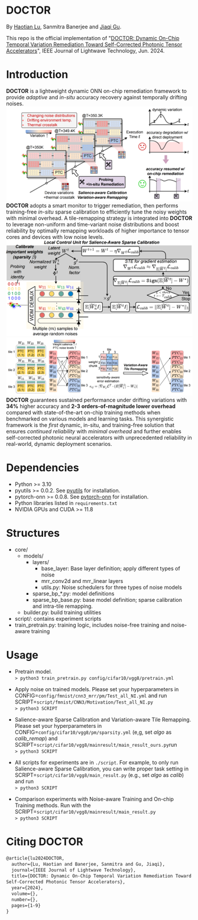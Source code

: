 # DOCTOR

By [Haotian Lu](https://github.com/TRIGGERONE), Sanmitra Banerjee and [Jiaqi Gu](https://github.com/JeremieMelo).

This repo is the official implementation of "[DOCTOR: Dynamic On-Chip Temporal Variation Remediation Toward Self-Corrected Photonic Tensor Accelerators](https://arxiv.org/abs/2403.02688)", IEEE Journal of Lightwave Technology, Jun. 2024.

# Introduction
**DOCTOR** is a lightweight dynamic ONN on-chip remediation framework to provide *adaptive* and *in-situ* accuracy recovery against temporally drifting noises.
![teaser](figures/teaser.png)
**DOCTOR** adopts a smart monitor to trigger remediation, then performs training-free *in-situ* sparse calibration to efficiently tune the noisy weights with minimal overhead.
A tile-remapping strategy is integrated into **DOCTOR** to leverage non-uniform and time-variant noise distributions and boost reliability by optimally remapping workloads of higher importance to tensor cores and devices with low noise levels.
![Salience-aware Sparse Calibration Flow](figures/SparseCaliFlow.png)
![Variation-aware Tile Remapping](figures/TileRemap.png)
**DOCTOR** guarantees sustained performance under drifting variations with **34%** higher accuracy and **2-3 orders-of-magnitude lower overhead** compared with state-of-the-art on-chip training methods when benchmarked on various models and learning tasks.
This synergistic framework is the *first* dynamic, in-situ, and training-free solution that ensures *continued reliability* with *minimal overhead* and further enables self-corrected photonic neural accelerators with unprecedented reliability in real-world, dynamic deployment scenarios.

# Dependencies
* Python >= 3.10
* pyutils >= 0.0.2. See [pyutils](https://github.com/JeremieMelo/pyutility) for installation.
* pytorch-onn >= 0.0.8. See [pytorch-onn](https://github.com/JeremieMelo/pytorch-onn) for installation.
* Python libraries listed in `requirements.txt`
* NVIDIA GPUs and CUDA >= 11.8

# Structures
* core/
    * models/
        * layers/
            * base_layer: Base layer definition; apply different types of noise
            * mrr_conv2d and mrr_linear layers
            * utils.py: Noise schedulers for three types of noise models
        * sparse_bp_\*.py: model definitions
        * sparse_bp_base.py: base model definition; sparse calibration and intra-tile remapping.
    * builder.py: build training utilities
* script/: contains experiment scripts
* train_pretrain.py: training logic, includes noise-free training and noise-aware training 

# Usage
* Pretrain model.\
`> python3 train_pretrain.py config/cifar10/vgg8/pretrain.yml`

* Apply noise on trained models. Please set your hyperparameters in CONFIG=`config/fmnist/cnn3_mrr/pm/Test_all_NI.yml` and run SCRIPT=`script/fmnist/CNN3/Motivation/Test_all_NI.py`\
`> python3 SCRIPT`

* Salience-aware Sparse Calibration and Variation-aware Tile Remapping. Please set your hyperparameters in CONFIG=`config/cifar10/vgg8/pm/sparsity.yml` (e,g, set *algo* as *calib_remap*) and SCRIPT=`script/cifar10/vgg8/mainresult/main_result_ours.py`run\
`> python3 SCRIPT`

* All scripts for experiments are in `./script`. For example, to only run Salience-aware Sparse Calibration, you can write proper task setting in SCRIPT=`script/cifar10/vgg8/main_result.py` (e.g., set *algo* as *calib*) and run\
`> python3 SCRIPT`

* Comparison experiments with Noise-aware Training and On-chip Training methods. Run with the SCRIPT=`script/cifar10/vgg8/mainresult/main_result.py`\
`> python3 SCRIPT`

# Citing DOCTOR
```
@article{lu2024DOCTOR,
  author={Lu, Haotian and Banerjee, Sanmitra and Gu, Jiaqi},
  journal={IEEE Journal of Lightwave Technology}, 
  title={DOCTOR: Dynamic On-Chip Temporal Variation Remediation Toward Self-Corrected Photonic Tensor Accelerators}, 
  year={2024},
  volume={},
  number={},
  pages={1-9}
}
```
